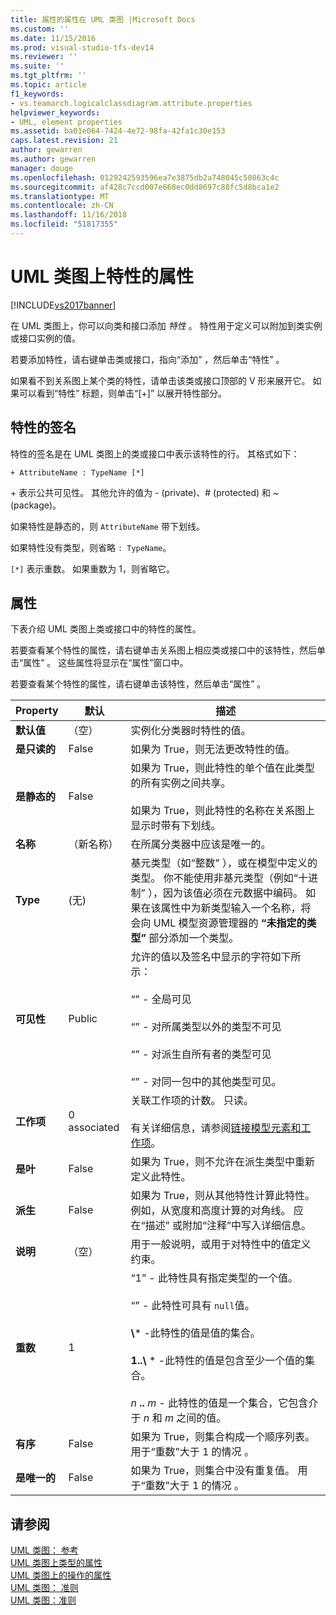 ```yaml
---
title: 属性的属性在 UML 类图 |Microsoft Docs
ms.custom: ''
ms.date: 11/15/2016
ms.prod: visual-studio-tfs-dev14
ms.reviewer: ''
ms.suite: ''
ms.tgt_pltfrm: ''
ms.topic: article
f1_keywords:
- vs.teamarch.logicalclassdiagram.attribute.properties
helpviewer_keywords:
- UML, element properties
ms.assetid: ba01e064-7424-4e72-98fa-42fa1c30e153
caps.latest.revision: 21
author: gewarren
ms.author: gewarren
manager: douge
ms.openlocfilehash: 0129242593596ea7e3875db2a748045c50863c4c
ms.sourcegitcommit: af428c7ccd007e668ec0dd8697c88fc5d8bca1e2
ms.translationtype: MT
ms.contentlocale: zh-CN
ms.lasthandoff: 11/16/2018
ms.locfileid: "51817355"
---
```

# <a name="properties-of-attributes-on-uml-class-diagrams"></a>UML 类图上特性的属性
[!INCLUDE[vs2017banner](../includes/vs2017banner.md)]

在 UML 类图上，你可以向类和接口添加 *特性* 。 特性用于定义可以附加到类实例或接口实例的值。  

 若要添加特性，请右键单击类或接口，指向“添加” ，然后单击“特性” 。  

 如果看不到关系图上某个类的特性，请单击该类或接口顶部的 V 形来展开它。 如果可以看到“特性”  标题，则单击“[+]”  以展开特性部分。  

## <a name="signature-of-an-attribute"></a>特性的签名  
 特性的签名是在 UML 类图上的类或接口中表示该特性的行。 其格式如下：  

```  
+ AttributeName : TypeName [*]  
```  

 \+ 表示公共可见性。 其他允许的值为 - (private)、# (protected) 和 ~ (package)。  

 如果特性是静态的，则 `AttributeName` 带下划线。  

 如果特性没有类型，则省略 `: TypeName`。  

 `[*]` 表示重数。 如果重数为 1，则省略它。  

## <a name="properties"></a>属性  
 下表介绍 UML 类图上类或接口中的特性的属性。  

 若要查看某个特性的属性，请右键单击关系图上相应类或接口中的该特性，然后单击“属性” 。 这些属性将显示在“属性”窗口中。  

 若要查看某个特性的属性，请右键单击该特性，然后单击“属性” 。  


|   **Property**    | **默认**  |                                                                                                                                                                                                         描述                                                                                                                                                                                                          |
|-------------------|--------------|------------------------------------------------------------------------------------------------------------------------------------------------------------------------------------------------------------------------------------------------------------------------------------------------------------------------------------------------------------------------------------------------------------------------------|
| **默认值** |   （空）    |                                                                                                                                                                               实例化分类器时特性的值。                                                                                                                                                                                |
| **是只读的**  |    False     |                                                                                                                                                                                    如果为 True，则无法更改特性的值。                                                                                                                                                                                    |
|   **是静态的**   |    False     |                                                                                                                    如果为 True，则此特性的单个值在此类型的所有实例之间共享。<br /><br /> 如果为 True，则此特性的名称在关系图上显示时带有下划线。                                                                                                                    |
|     **名称**      | （新名称） |                                                                                                                                                                                        在所属分类器中应该是唯一的。                                                                                                                                                                                        |
|     **Type**      |    (无)    |                                                基元类型（如“整数” ），或在模型中定义的类型。 你不能使用非基元类型（例如“十进制”  ），因为该值必须在元数据中编码。 如果在该属性中为新类型输入一个名称，将会向 UML 模型资源管理器的 **“未指定的类型”** 部分添加一个类型。                                                 |
|  **可见性**   |    Public    |                                     允许的值以及签名中显示的字符如下所示：<br /><br /> “” - 全局可见<br /><br /> “” - 对所属类型以外的类型不可见<br /><br /> “” - 对派生自所有者的类型可见<br /><br /> “” - 对同一包中的其他类型可见。                                      |
|  **工作项**   | 0 associated |                                                                                                                          关联工作项的计数。 只读。<br /><br /> 有关详细信息，请参阅[链接模型元素和工作项](../modeling/link-model-elements-and-work-items.md)。                                                                                                                           |
|    **是叶**    |    False     |                                                                                                                                                                    如果为 True，则不允许在派生类型中重新定义此特性。                                                                                                                                                                     |
|  **派生**   |    False     |                                                                                                              如果为 True，则从其他特性计算此特性。 例如，从宽度和高度计算的对角线。 应在“描述”  或附加“注释”中写入详细信息。                                                                                                              |
|  **说明**  |   （空）    |                                                                                                                                                                        用于一般说明，或用于对特性中的值定义约束。                                                                                                                                                                        |
| **重数**  |      1       | “1” - 此特性具有指定类型的一个值。<br /><br /> “” - 此特性可具有 `null`值。<br /><br /> **\\**\* -此特性的值是值的集合。<br /><br /> **1..\\**  \* -此特性的值是包含至少一个值的集合。<br /><br /> *n* **..** *m* - 此特性的值是一个集合，它包含介于 *n* 和 *m* 之间的值。 |
|  **有序**   |    False     |                                                                                                                                                                    如果为 True，则集合构成一个顺序列表。 用于“重数”大于 1 的情况  。                                                                                                                                                                     |
|   **是唯一的**   |    False     |                                                                                                                                                                如果为 True，则集合中没有重复值。 用于“重数”大于 1 的情况  。                                                                                                                                                                |

## <a name="see-also"></a>请参阅  
 [UML 类图： 参考](../modeling/uml-class-diagrams-reference.md)   
 [UML 类图上类型的属性](../modeling/properties-of-types-on-uml-class-diagrams.md)   
 [UML 类图上的操作的属性](../modeling/properties-of-operations-on-uml-class-diagrams.md)   
 [UML 类图： 准则](../modeling/uml-class-diagrams-guidelines.md)   
 [UML 类图：准则](../modeling/uml-class-diagrams-guidelines.md)



